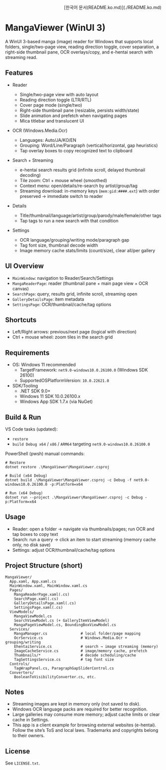 <div align="right">[한국어 문서(README.ko.md)](./README.ko.md)</div>

# MangaViewer (WinUI 3)

A WinUI 3-based manga (image) reader for Windows that supports local folders, single/two-page view, reading direction toggle, cover separation, a right-side thumbnail pane, OCR overlays/copy, and e-hentai search with streaming read.

## Features

- Reader
  - Single/two-page view with auto layout
  - Reading direction toggle (LTR/RTL)
  - Cover page mode (single/two)
  - Right-side thumbnail pane (resizable, persists width/state)
  - Slide animation and prefetch when navigating pages
  - Mica titlebar and translucent UI

- OCR (Windows.Media.Ocr)
  - Languages: Auto/JA/KO/EN
  - Grouping: Word/Line/Paragraph (vertical/horizontal, gap heuristics)
  - Tap overlay boxes to copy recognized text to clipboard

- Search + Streaming
  - e-hentai search results grid (infinite scroll, delayed thumbnail decoding)
  - Tile zoom: Ctrl + mouse wheel (smoothed)
  - Context menu: open/details/re-search by artist/group/tag
  - Streaming download: in-memory keys (`mem:gid:####.ext`) with order preserved → immediate switch to reader

- Details
  - Title/thumbnail/language/artist/group/parody/male/female/other tags
  - Tap tags to run a new search with that condition

- Settings
  - OCR language/grouping/writing mode/paragraph gap
  - Tag font size, thumbnail decode width
  - Image memory cache stats/limits (count/size), clear all/per gallery

## UI Overview

- `MainWindow`: navigation to Reader/Search/Settings
- `MangaReaderPage`: reader (thumbnail pane + main page view + OCR canvas)
- `SearchPage`: query, results grid, infinite scroll, streaming open
- `GalleryDetailsPage`: item metadata
- `SettingsPage`: OCR/thumbnail/cache/tag options

## Shortcuts

- Left/Right arrows: previous/next page (logical with direction)
- Ctrl + mouse wheel: zoom tiles in the search grid

## Requirements

- OS: Windows 11 recommended
  - TargetFramework: `net9.0-windows10.0.26100.0` (Windows SDK 26100)
  - SupportedOSPlatformVersion: `10.0.22621.0`
- SDK/Tooling
  - .NET SDK 9.0+
  - Windows 11 SDK 10.0.26100.x
  - Windows App SDK 1.7.x (via NuGet)

## Build & Run

VS Code tasks (updated):
- `restore`
- `build Debug x64` / `x86` / `ARM64` targeting `net9.0-windows10.0.26100.0`

PowerShell (pwsh) manual commands:

```pwsh
# Restore
dotnet restore .\MangaViewer\MangaViewer.csproj

# Build (x64 Debug)
dotnet build .\MangaViewer\MangaViewer.csproj -c Debug -f net9.0-windows10.0.26100.0 -p:Platform=x64

# Run (x64 Debug)
dotnet run --project .\MangaViewer\MangaViewer.csproj -c Debug -p:Platform=x64
```

## Usage

- Reader: open a folder → navigate via thumbnails/pages; run OCR and tap boxes to copy text
- Search: run a query → click an item to start streaming (memory cache only, no disk save)
- Settings: adjust OCR/thumbnail/cache/tag options

## Project Structure (short)

```
MangaViewer/
  App.xaml, App.xaml.cs
  MainWindow.xaml, MainWindow.xaml.cs
  Pages/
    MangaReaderPage.xaml(.cs)
    SearchPage.xaml(.cs)
    GalleryDetailsPage.xaml(.cs)
    SettingsPage.xaml(.cs)
  ViewModels/
    MangaViewModel.cs
    SearchViewModel.cs (+ GalleryItemViewModel)
    MangaPageViewModel.cs, BoundingBoxViewModel.cs
  Services/
    MangaManager.cs               # local folder/page mapping
    OcrService.cs                 # Windows.Media.Ocr + grouping/writing
    EhentaiService.cs             # search → image streaming (memory)
    ImageCacheService.cs          # image/memory cache, prefetch
    Thumbnails/*                  # decode scheduling/cache
    TagSettingsService.cs         # tag font size
  Controls/
    TagWrapPanel.cs, ParagraphGapSliderControl.cs
  Converters/
    BooleanToVisibilityConverter.cs, etc.
```

## Notes

- Streaming images are kept in memory only (not saved to disk).
- Windows OCR language packs are required for better recognition.
- Large galleries may consume more memory; adjust cache limits or clear cache in Settings.
- This app is a client example for browsing external websites (e-hentai). Follow the site’s ToS and local laws. Trademarks and copyrights belong to their owners.

## License

See `LICENSE.txt`.
